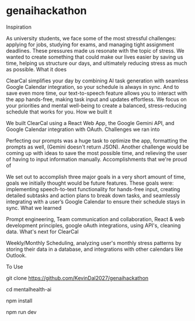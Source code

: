 # genaihackathon


Inspiration

As university students, we face some of the most stressful challenges: applying for jobs, studying for exams, and managing tight assignment deadlines. These pressures made us resonate with the topic of stress. We wanted to create something that could make our lives easier by saving us time, helping us structure our days, and ultimately reducing stress as much as possible.
What it does

ClearCal simplifies your day by combining AI task generation with seamless Google Calendar integration, so your schedule is always in sync. And to save even more time, our text-to-speech feature allows you to interact with the app hands-free, making task input and updates effortless. We focus on your priorities and mental well-being to create a balanced, stress-reducing schedule that works for you.
How we built it

We built ClearCal using a React Web App, the Google Gemini API, and Google Calendar integration with OAuth.
Challenges we ran into

Perfecting our prompts was a huge task to optimize the app, formatting the prompts as well, (Gemini doesn't return JSON). Another challenge would be coming up with ideas to save the most possible time, and relieving the user of having to input information manually.
Accomplishments that we're proud of

We set out to accomplish three major goals in a very short amount of time, goals we initially thought would be future features. These goals were: implementing speech-to-text functionality for hands-free input, creating detailed subtasks and action plans to break down tasks, and seamlessly integrating with a user’s Google Calendar to ensure their schedule stays in sync.
What we learned

Prompt engineering, Team communication and collaboration, React & web development principles, google oAuth integrations, using API's, cleaning data.
What's next for ClearCal

Weekly/Monthly Scheduling, analyzing user's monthly stress patterns by storing their data in a database, and integrations with other calendars like Outlook.


To Use

git clone https://github.com/KevinDal2027/genaihackathon

cd mentalhealth-ai

npm install

npm run dev

